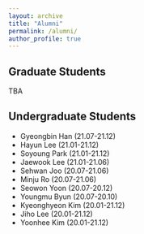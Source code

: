 ```yaml
---
layout: archive
title: "Alumni"
permalink: /alumni/
author_profile: true
---
```


## Graduate Students

TBA


## Undergraduate Students

* Gyeongbin Han (21.07-21.12)
* Hayun Lee (21.01-21.12)
* Soyoung Park (21.01-21.12)
* Jaewook Lee (21.01-21.06)
* Sehwan Joo (20.07-21.06)
* Minju Ro (20.07-21.06)
* Seowon Yoon (20.07-20.12)
* Youngmu Byun (20.07-20.10)
* Kyeonghyeon Kim (20.01-21.12)
* Jiho Lee (20.01-21.12)
* Yoonhee Kim (20.01-21.12)

